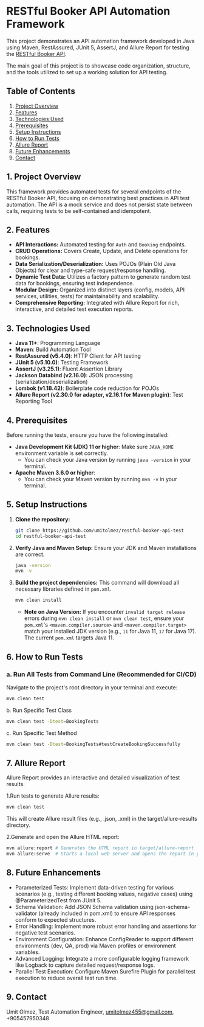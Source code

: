 # RESTful Booker API Automation Framework

This project demonstrates an API automation framework developed in Java using Maven, RestAssured, JUnit 5, AssertJ, and Allure Report for testing the [RESTful Booker API](https://restful-booker.herokuapp.com/apidoc/index.html).

The main goal of this project is to showcase code organization, structure, and the tools utilized to set up a working solution for API testing.

## Table of Contents
1.  [Project Overview](#1-project-overview)
2.  [Features](#2-features)
3.  [Technologies Used](#3-technologies-used)
4.  [Prerequisites](#4-prerequisites)
5.  [Setup Instructions](#6-setup-instructions)
6.  [How to Run Tests](#7-how-to-run-tests)
7.  [Allure Report](#8-allure-report)
8.  [Future Enhancements](#10-future-enhancements)
9.  [Contact](#11-contact)

## 1. Project Overview
This framework provides automated tests for several endpoints of the RESTful Booker API, focusing on demonstrating best practices in API test automation. The API is a mock service and does not persist state between calls, requiring tests to be self-contained and idempotent.

## 2. Features
*   **API Interactions:** Automated testing for `Auth` and `Booking` endpoints.
*   **CRUD Operations:** Covers Create, Update, and Delete operations for bookings.
*   **Data Serialization/Deserialization:** Uses POJOs (Plain Old Java Objects) for clear and type-safe request/response handling.
*   **Dynamic Test Data:** Utilizes a factory pattern to generate random test data for bookings, ensuring test independence.
*   **Modular Design:** Organized into distinct layers (config, models, API services, utilities, tests) for maintainability and scalability.
*   **Comprehensive Reporting:** Integrated with Allure Report for rich, interactive, and detailed test execution reports.

## 3. Technologies Used
*   **Java 11+**: Programming Language
*   **Maven**: Build Automation Tool
*   **RestAssured (v5.4.0)**: HTTP Client for API testing
*   **JUnit 5 (v5.10.0)**: Testing Framework
*   **AssertJ (v3.25.1)**: Fluent Assertion Library
*   **Jackson Databind (v2.16.0)**: JSON processing (serialization/deserialization)
*   **Lombok (v1.18.42)**: Boilerplate code reduction for POJOs
*   **Allure Report (v2.30.0 for adapter, v2.16.1 for Maven plugin)**: Test Reporting Tool

## 4. Prerequisites
Before running the tests, ensure you have the following installed:
*   **Java Development Kit (JDK) 11 or higher**: Make sure `JAVA_HOME` environment variable is set correctly.
    *   You can check your Java version by running `java -version` in your terminal.
*   **Apache Maven 3.6.0 or higher**:
    *   You can check your Maven version by running `mvn -v` in your terminal.

## 5. Setup Instructions
1.  **Clone the repository:**
    ```bash
    git clone https://github.com/umitolmez/restful-booker-api-test
    cd restful-booker-api-test
    ```
2.  **Verify Java and Maven Setup:**
    Ensure your JDK and Maven installations are correct.
    ```bash
    java -version
    mvn -v
    ```
3.  **Build the project dependencies:**
    This command will download all necessary libraries defined in `pom.xml`.
    ```bash
    mvn clean install
    ```
    *   **Note on Java Version:** If you encounter `invalid target release` errors during `mvn clean install` or `mvn clean test`, ensure your `pom.xml`'s `<maven.compiler.source>` and `<maven.compiler.target>` match your installed JDK version (e.g., `11` for Java 11, `17` for Java 17). The current `pom.xml` targets Java 11.

## 6. How to Run Tests

### a. Run All Tests from Command Line (Recommended for CI/CD)
Navigate to the project's root directory in your terminal and execute:
```bash
mvn clean test
```

b. Run Specific Test Class
```bash
mvn clean test -Dtest=BookingTests
```

c. Run Specific Test Method
```bash
mvn clean test -Dtest=BookingTests#testCreateBookingSuccessfully
```

## 7. Allure Report
Allure Report provides an interactive and detailed visualization of test results.

1.Run tests to generate Allure results: 
```bash
mvn clean test
```
This will create Allure result files (e.g., .json, .xml) in the target/allure-results directory.

2.Generate and open the Allure HTML report:
```bash
mvn allure:report # Generates the HTML report in target/allure-report
mvn allure:serve  # Starts a local web server and opens the report in your default browser
```

## 8. Future Enhancements
- Parameterized Tests: Implement data-driven testing for various scenarios (e.g., testing different booking values, negative cases) using @ParameterizedTest from JUnit 5.
- Schema Validation: Add JSON Schema validation using json-schema-validator (already included in pom.xml) to ensure API responses conform to expected structures.
- Error Handling: Implement more robust error handling and assertions for negative test scenarios.
- Environment Configuration: Enhance ConfigReader to support different environments (dev, QA, prod) via Maven profiles or environment variables.
- Advanced Logging: Integrate a more configurable logging framework like Logback to capture detailed request/response logs.
- Parallel Test Execution: Configure Maven Surefire Plugin for parallel test execution to reduce overall test run time.

## 9. Contact

Umit Olmez,
Test Automation Engineer,
umitolmez455@gmail.com, +905457950348


